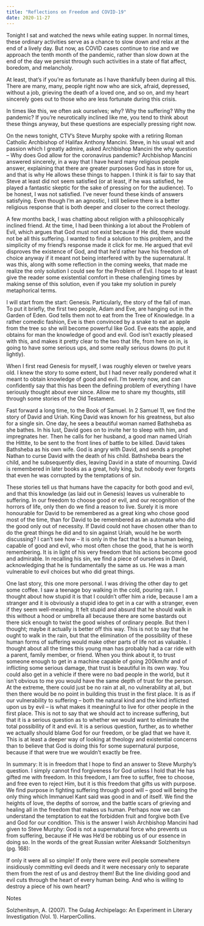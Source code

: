 ```yaml
---
title: "Reflections on Freedom and COVID-19"
date: 2020-11-27
---
```


Tonight I sat and watched the news while eating supper. In normal times, these ordinary activities serve as a chance to slow down and relax at the end of a lively day. But now, as COVID cases continue to rise and we approach the tenth month of the pandemic, rather than slow down at the end of the day we persist through such activities in a state of flat affect, boredom, and melancholy.

At least, that’s if you’re as fortunate as I have thankfully been during all this. There are many, many, people right now who are sick, afraid, depressed, without a job, grieving the death of a loved one, and so on, and my heart sincerely goes out to those who are less fortunate during this crisis.

In times like this, we often ask ourselves; why? Why the suffering? Why the pandemic? If you’re neurotically inclined like me, you tend to think about these things anyway, but these questions are especially pressing right now.

On the news tonight, CTV’s Steve Murphy spoke with a retiring Roman Catholic Archbishop of Halifax Anthony Mancini. Steve, in his usual wit and passion which I greatly admire, asked Archbishop Mancini the why question – Why does God allow for the coronavirus pandemic? Archbishop Mancini answered sincerely, in a way that I have heard many religious people answer, explaining that there are greater purposes God has in store for us, and that is why He allows these things to happen. I think it is fair to say that Steve at least did not seem satisfied (or at least, if he was satisfied, he played a fantastic skeptic for the sake of pressing on for the audience). To be honest, I was not satisfied. I’ve never found these kinds of answers satisfying. Even though I’m an agnostic, I still believe there is a better religious response that is both deeper and closer to the correct theology.

A few months back, I was chatting about religion with a philosophically inclined friend. At the time, I had been thinking a lot about the Problem of Evil, which argues that God must not exist because if He did, there would not be all this suffering. I wanted to find a solution to this problem, and the simplicity of my friend’s response made it click for me. He argued that evil disproves the existence of God, and that he’d rather have his freedom of choice anyway if it meant not being interfered with by the supernatural. It was this, along with some reflection in the coming weeks, that made me realize the only solution I could see for the Problem of Evil. I hope to at least give the reader some existential comfort in these challenging times by making sense of this solution, even if you take my solution in purely metaphorical terms.

I will start from the start: Genesis. Particularly, the story of the fall of man. To put it briefly, the first two people, Adam and Eve, are hanging out in the Garden of Eden. God tells them not to eat from the Tree of Knowledge. In a rather comedic fashion, Eve is then convinced by a snake to eat an apple from the tree so she will become powerful like God. Eve eats the apple, and obtains for man the knowledge of good and evil. God isn’t exactly pleased with this, and makes it pretty clear to the two that life, from here on in, is going to have some serious ups, and some really serious downs (to put it lightly).

When I first read Genesis for myself, I was roughly eleven or twelve years old. I knew the story to some extent, but I had never really pondered what it meant to obtain knowledge of good and evil. I’m twenty now, and can confidently say that this has been the defining problem of everything I have seriously thought about ever since. Allow me to share my thoughts, still through some stories of the Old Testament.

Fast forward a long time, to the Book of Samuel. In 2 Samuel 11, we find the story of David and Uriah. King David was known for his greatness, but also for a single sin. One day, he sees a beautiful woman named Bathsheba as she bathes. In his lust, David goes on to invite her to sleep with him, and impregnates her. Then he calls for her husband, a good man named Uriah the Hittite, to be sent to the front lines of battle to be killed. David takes Bathsheba as his own wife. God is angry with David, and sends a prophet Nathan to curse David with the death of his child. Bathsheba bears the child, and he subsequently dies, leaving David in a state of mourning. David is remembered in later books as a great, holy king, but nobody ever forgets that even he was corrupted by the temptations of sin.

These stories tell us that humans have the capacity for both good and evil, and that this knowledge (as laid out in Genesis) leaves us vulnerable to suffering. In our freedom to choose good or evil, and our recognition of the horrors of life, only then do we find a reason to live. Surely it is more honourable for David to be remembered as a great king who chose good most of the time, than for David to be remembered as an automata who did the good only out of necessity. If David could not have chosen other than to do the great things he did and to sin against Uriah, would he be worth discussing? I can’t see how – it is only in the fact that he is a human being, capable of good and evil, who most often chose the good, that he is worth remembering. It is in light of his very freedom that his actions become good and admirable. In recalling his sin, we find a piece of ourselves in David, acknowledging that he is fundamentally the same as us. He was a man vulnerable to evil choices but who did great things.

One last story, this one more personal. I was driving the other day to get some coffee. I saw a teenage boy walking in the cold, pouring rain. I thought about how stupid it is that I couldn’t offer him a ride, because I am a stranger and it is obviously a stupid idea to get in a car with a stranger, even if they seem well-meaning. It felt stupid and absurd that he should walk in this without a hood or umbrella all because there are some bastards out there sick enough to twist the good wishes of ordinary people. But then I thought; maybe it actually is better off this way. This is not to say that he ought to walk in the rain, but that the elimination of the possibility of these human forms of suffering would make other parts of life not as valuable. I thought about all the times this young man has probably had a car ride with a parent, family member, or friend. When you think about it, to trust someone enough to get in a machine capable of going 200km/hr and of inflicting some serious damage, that trust is beautiful in its own way. You could also get in a vehicle if there were no bad people in the world, but it isn’t obvious to me you would have the same depth of trust for the person. At the extreme, there could just be no rain at all, no vulnerability at all, but then there would be no point in building this trust in the first place. It is as if our vulnerability to suffering – both the natural kind and the kind inflicted upon us by evil – is what makes it meaningful to live for other people in the first place. This is not to say that we should act to increase suffering, but that it is a serious question as to whether we would want to eliminate the total possibility of it and evil. It is a serious question, further, as to whether we actually should blame God for our freedom, or be glad that we have it. This is at least a deeper way of looking at theology and existential concerns than to believe that God is doing this for some supernatural purpose, because if that were true we wouldn’t exactly be free.

In summary: It is in freedom that I hope to find an answer to Steve Murphy’s question. I simply cannot find forgiveness for God unless I hold that He has gifted me with freedom. In this freedom, I am free to suffer, free to choose, and free even to reject Him, but it is this freedom that gifts us with purpose. We find purpose in fighting suffering through good will – good will being the only thing which Immanuel Kant said was good in and of itself. We find the heights of love, the depths of sorrow, and the battle scars of grieving and healing all in the freedom that makes us human. Perhaps now we can understand the temptation to eat the forbidden fruit and forgive both Eve and God for our condition. This is the answer I wish Archbishop Mancini had given to Steve Murphy: God is not a supernatural force who prevents us from suffering, because if He was He’d be robbing us of our essence in doing so. In the words of the great Russian writer Aleksandr Solzhenitsyn (pg. 168):

If only it were all so simple! If only there were evil people somewhere insidiously committing evil deeds and it were necessary only to separate them from the rest of us and destroy them! But the line dividing good and evil cuts through the heart of every human being. And who is willing to destroy a piece of his own heart?

Notes

Solzhenitsyn, A. (2007). The Gulag Archipelago: An Experiment in Literary Investigation (Vol. 1). HarperCollins.